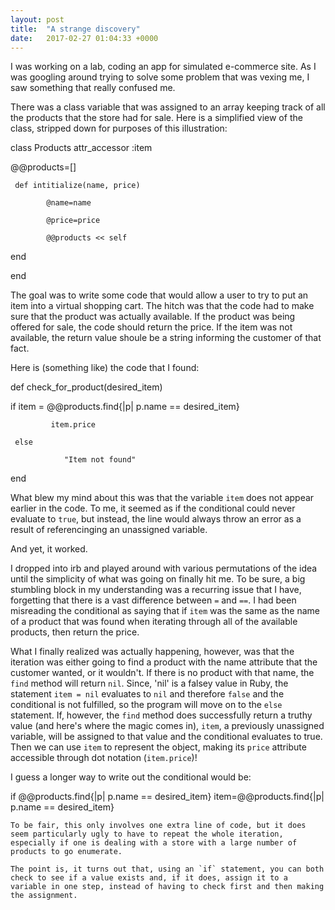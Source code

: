 ```yaml
---
layout: post
title:  "A strange discovery"
date:   2017-02-27 01:04:33 +0000
---
```


I was working on a lab, coding an app for simulated e-commerce site.  As I was googling around trying to solve some problem that was vexing me, I saw something that really confused me.

There was a class variable that was assigned to an array keeping track of all the products that the store had for sale.
Here is a simplified view of the class, stripped down for purposes of this illustration:

class Products
  attr_accessor :item
 
  @@products=[]
	 
	 def intitialize(name, price)
	    
			@name=name
			
			@price=price
			
			@@products << self

   end

end

The goal was to write some code that would allow a user to try to put an item into a virtual shopping cart.  The hitch was that the code had to make sure that the product was actually available.  If the product was being offered for sale, the code should return the price.  If the item was not available, the return value shoule be a string informing the customer of that fact.

Here is (something like) the code that I found:

def check_for_product(desired_item)

   if item = @@products.find{|p| p.name == desired_item}
       
			 item.price
   
	 else 
        
				"Item not found"

end

What blew my mind about this was that the variable `item`  does not appear earlier in the code.  To me, it seemed as if the conditional could never evaluate to `true`,  but instead, the line would always throw an error as a result of referencinging an unassigned variable.

And yet, it worked.

I dropped into irb and played around with various permutations of the idea until the simplicity of what was going on finally hit me.  To be sure, a big stumbling block in my understanding was a recurring issue that I have, forgetting that there is a vast difference between `=` and `==`.   I had been misreading the conditional as saying that if `item` was the same as the name of a product that was found when iterating through all of the available products, then return the price.

What I finally realized was actually happening, however, was that  the iteration was either going to find a product with the name attribute that the customer wanted, or it wouldn't.  If there is no product with that name, the `find` method will return `nil`.  Since, 'nil' is a falsey value in Ruby, the  statement `item = nil`  evaluates to `nil` and therefore `false` and the conditional is not fulfilled, so the program will move on to the `else` statement.  If, however, the `find` method does successfully return a truthy value (and here's where the magic comes in), `item`, a previously unassigned variable, will be assigned to that value and the conditional evaluates to true. Then we can use `item` to represent the object, making its `price` attribute accessible through dot notation (`item.price`)!


I guess a longer way to write out the conditional would be:

if @@products.find{|p| p.name == desired_item}
  item=@@products.find{|p| p.name == desired_item}
	
	To be fair, this only involves one extra line of code, but it does seem particularly ugly to have to repeat the whole iteration, especially if one is dealing with a store with a large number of products to go enumerate.
	
	The point is, it turns out that, using an `if` statement, you can both check to see if a value exists and, if it does, assign it to a variable in one step, instead of having to check first and then making the assignment.
